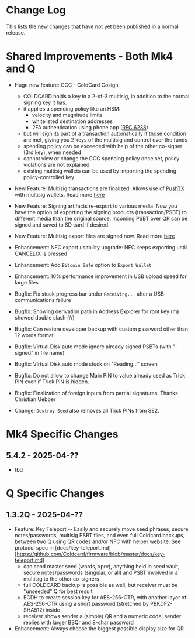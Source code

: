 # Change Log

This lists the new changes that have not yet been published in a normal release.


# Shared Improvements - Both Mk4 and Q

- Huge new feature: CCC - ColdCard Cosign
    - COLDCARD holds a key in a 2-of-3 multisig, in addition to the normal signing key it has.
    - it applies a spending policy like an HSM:
        - velocity and magnitude limits
        - whitelisted destination addresses
        - 2FA authentication using phone app ([RFC 6238](https://www.rfc-editor.org/rfc/rfc6238))
    - but will sign its part of a transaction automatically if those condition are met, 
      giving you 2 keys of the multisig and control over the funds
    - spending policy can be exceeded with help of the other co-signer (3rd key), when needed
    - cannot view or change the CCC spending policy once set, policy violations are not explained
    - existing multisig wallets can be used by importing the spending-policy-controlled key

- New Feature: Multisig transactions are finalized. Allows use of [PushTX](https://pushtx.org/)
  with multisig wallets.  Read more [here](https://github.com/Coldcard/firmware/blob/master/docs/limitations.md#p2sh--multisig)
- New Feature: Signing artifacts re-export to various media. Now you have the option of
  exporting the signing products (transaction/PSBT) to different media than the original source.
  Incoming PSBT over QR can be signed and saved to SD card if desired.
- New Feature: Multisig export files are signed now. Read more [here](https://github.com/Coldcard/firmware/blob/master/docs/msg-signing.md#signed-exports)
- Enhancement: NFC export usability upgrade: NFC keeps exporting until CANCEL/X is pressed
- Enhancement: Add `Bitcoin Safe` option to `Export Wallet`
- Enhancement: 10% performance improvement in USB upload speed for large files
- Bugfix: Fix stuck progress bar under `Receiving...` after a USB communications failure
- Bugfix: Showing derivation path in Address Explorer for root key (m) showed double slash (//)
- Bugfix: Can restore developer backup with custom password other than 12 words format
- Bugfix: Virtual Disk auto mode ignore already signed PSBTs (with "-signed" in file name)
- Bugfix: Virtual Disk auto mode stuck on "Reading..." screen
- Bugfix: Do not allow to change Main PIN to value already used as Trick PIN even if
  Trick PIN is hidden.
- Bugfix: Finalization of foreign inputs from partial signatures. Thanks Christian Uebber
- Change: `Destroy Seed` also removes all Trick PINs from SE2.


# Mk4 Specific Changes

## 5.4.2 - 2025-04-??

- tbd


# Q Specific Changes

## 1.3.2Q - 2025-04-??

- Feature: Key Teleport -- Easily and securely move seed phrases, secure notes/passwords,
  multisig PSBT files, and even full Coldcard backups, between two Q using QR codes
  and/or NFC with helper website. See protocol spec in
  [docs/key-teleport.md][https://github.com/Coldcard/firmware/blob/master/docs/key-teleport.md]
    - can send master seed (words, xprv), anything held in seed vault, secure notes/passwords 
      (singular, or all) and PSBT involved in a multisig to the other co-signers
    - full COLDCARD backup is possible as well, but receiver must be "unseeded" Q for best result
    - ECDH to create session key for AES-256-CTR, with another layer of AES-256-CTR using a
      short password (stretched by PBKDF2-SHA512) inside
    - receiver shows sender a (simple) QR and a numeric code; sender replies with larger BBQr
      and 8-char password
- Enhancement: Always choose the biggest possible display size for QR
